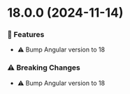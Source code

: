 # 18.0.0 (2024-11-14)


### 🚀 Features

- ⚠️  Bump Angular version to 18


### ⚠️  Breaking Changes

- ⚠️  Bump Angular version to 18